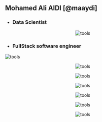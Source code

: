 ## Mohamed Ali AIDI [@maaydi]

* ### Data Scientist

<p style="text-align: center;">
    <img src="https://skillicons.dev/icons?i=py,r,tensorflow"  alt="tools"/>
</p>

* ### FullStack software engineer

<p style="align: center;">
    <img src="https://skillicons.dev/icons?i=docker,kubernetes"  alt="tools"/>
</p>
<p style="text-align: center;">
    <img src="https://skillicons.dev/icons?i=androidstudio,sqlite,git"  alt="tools"/>
</p>
<p style="text-align: center;">
    <img src="https://skillicons.dev/icons?i=linux,c,cpp,cmake"  alt="tools"/>
</p>
<p style="text-align: center;">
    <img src="https://skillicons.dev/icons?i=html,css,react,js,ts"  alt="tools"/>
</p><p style="text-align: center;">
    <img src="https://skillicons.dev/icons?i=java,hibernate,maven,spring"  alt="tools"/>
</p><p style="text-align: center;">
<p style="text-align: center;">
    <img src="https://skillicons.dev/icons?i=nginx,postman,qt"  alt="tools"/>
</p>
<p style="text-align: center;">
    <img src="https://skillicons.dev/icons?i=mysql,postgres"  alt="tools"/>
</p>

<!---
maaydi/maaydi is a ✨ special ✨ repository because its `README.md` (this file) appears on your GitHub profile.
You can click the Preview link to take a look at your changes.
--->
